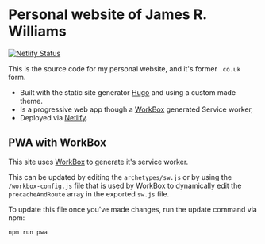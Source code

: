 # Personal website of James R. Williams

[![Netlify Status](https://api.netlify.com/api/v1/badges/7fc57b18-f2ef-4fc0-9d79-ab5d5287b0fb/deploy-status)](https://app.netlify.com/sites/jamesrwilliams-site/deploys)

This is the source code for my personal website, and it's former `.co.uk` form.

- Built with the static site generator [Hugo](https://gohugo.io/) and using a custom made theme.
- Is a progressive web app though a [WorkBox](https://developers.google.com/web/tools/workbox/) generated Service worker,
- Deployed via [Netlify](https://www.netlify.com/).

## PWA with WorkBox

This site uses [WorkBox](https://developers.google.com/web/tools/workbox) to generate it's service worker. 

This can be updated by editing the `archetypes/sw.js` or by using the `/workbox-config.js` file that is used by WorkBox to dynamically edit the `precacheAndRoute` array in the exported `sw.js` file.

To update this file once you've made changes, run the update command via npm:

```javascript
npm run pwa
```
